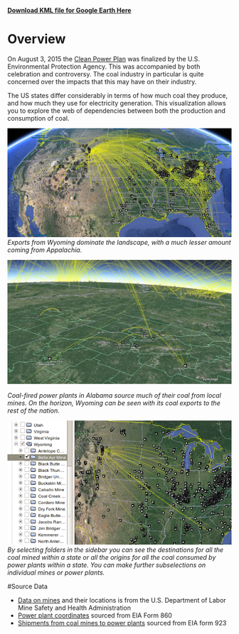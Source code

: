 **[Download KML file for Google Earth Here](https://github.com/cbdavis/Visualizing-Shipments-from-Coal-Mines-to-US-Power-Plants/raw/master/US-Coal-Mines-and-Powerplants.kmz)**

# Overview
On August 3, 2015 the [Clean Power Plan](http://www2.epa.gov/cleanpowerplan/clean-power-plan-existing-power-plants) was finalized by the U.S. Environmental Protection Agency.  This was accompanied by both celebration and controversy.  The coal industry in particular is quite concerned over the impacts that this may have on their industry.  

The US states differ considerably in terms of how much coal they produce, and how much they use for electricity generation.  This visualization allows you to explore the web of dependencies between both the production and consumption of coal.

![Visualization of all US Data](https://raw.githubusercontent.com/cbdavis/Visualizing-Shipments-from-Coal-Mines-to-US-Power-Plants/master/images/ScreenshotWholeUS.png)
*Exports from Wyoming dominate the landscape, with a much lesser amount coming from Appalachia.*

![](https://raw.githubusercontent.com/cbdavis/Visualizing-Shipments-from-Coal-Mines-to-US-Power-Plants/master/images/ScreenshotZoomedIn.png)

*Coal-fired power plants in Alabama source much of their coal from local mines.  On the horizon, Wyoming can be seen with its coal exports to the rest of the nation.*

![](https://raw.githubusercontent.com/cbdavis/Visualizing-Shipments-from-Coal-Mines-to-US-Power-Plants/master/images/FilterByFolderOrPlacemark.png)
*By selecting folders in the sidebar you can see the destinations for all the coal mined within a state or all the origins for all the coal consumed by power plants within a state.  You can make further subselections on individual mines or power plants.*

#Source Data
* [Data on mines](http://catalog.data.gov/dataset/mines-ae135) and their locations is from the U.S. Department of Labor Mine Safety and Health Administration
* [Power plant coordinates](http://www.eia.gov/electricity/data/eia860/) sourced from EIA Form 860
* [Shipments from coal mines to power plants](http://www.eia.gov/electricity/data/eia923/) sourced from EIA form 923




